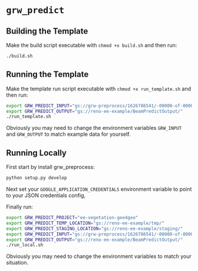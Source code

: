 # `grw_predict`

## Building the Template
Make the build script executable with `chmod +x build.sh` and then run:
```bash
./build.sh
```

## Running the Template
Make the template run script executable with `chmod +x run_template.sh` and then run:
```bash
export GRW_PREDICT_INPUT="gs://grw-preprocess/1626786541/-00000-of-00001"
export GRW_PREDICT_OUTPUT="gs://reno-ee-example/BeamPredictOutput/"
./run_template.sh
```

Obviously you may need to change the environment variables `GRW_INPUT` and `GRW_OUTPUT` to match example data for yourself.

## Running Locally
First start by install grw_preprocess:
```bash
python setup.py develop
```

Next set your `GOOGLE_APPLICATION_CREDENTIALS` environment variable to point to your JSON credentials config,

Finally run:
```bash
export GRW_PREDICT_PROJECT="ee-vegetation-gee4geo"
export GRW_PREDICT_TEMP_LOCATION="gs://reno-ee-example/tmp/"
export GRW_PREDICT_STAGING_LOCATION="gs://reno-ee-example/staging/"
export GRW_PREDICT_INPUT="gs://grw-preprocess/1626786541/-00000-of-00001"
export GRW_PREDICT_OUTPUT="gs://reno-ee-example/BeamPredictOutput/"
./run_local.sh
```

Obviously you may need to change the environment variables to match your situation.
